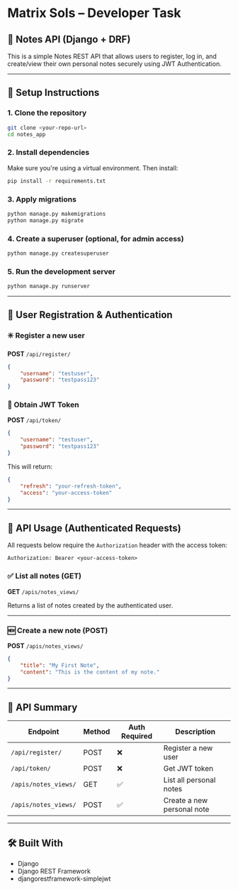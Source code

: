 
# Matrix Sols – Developer Task

## 📝 Notes API (Django + DRF)

This is a simple Notes REST API that allows users to register, log in, and create/view their own personal notes securely using JWT Authentication.

---

## 🚀 Setup Instructions

### 1. Clone the repository

```bash
git clone <your-repo-url>
cd notes_app
```

### 2. Install dependencies

Make sure you're using a virtual environment. Then install:

```bash
pip install -r requirements.txt
```

### 3. Apply migrations

```bash
python manage.py makemigrations
python manage.py migrate
```

### 4. Create a superuser (optional, for admin access)

```bash
python manage.py createsuperuser
```

### 5. Run the development server

```bash
python manage.py runserver
```

---

## 🔐 User Registration & Authentication

### ✳️ Register a new user

**POST** `/api/register/`

```json
{
    "username": "testuser",
    "password": "testpass123"
}
```

### 🔐 Obtain JWT Token

**POST** `/api/token/`

```json
{
    "username": "testuser",
    "password": "testpass123"
}
```

This will return:

```json
{
    "refresh": "your-refresh-token",
    "access": "your-access-token"
}
```

---

## 📲 API Usage (Authenticated Requests)

All requests below require the `Authorization` header with the access token:

```
Authorization: Bearer <your-access-token>
```

### ✅ List all notes (GET)

**GET** `/apis/notes_views/`

Returns a list of notes created by the authenticated user.

---

### 🆕 Create a new note (POST)

**POST** `/apis/notes_views/`

```json
{
    "title": "My First Note",
    "content": "This is the content of my note."
}
```

---

## 📘 API Summary

| Endpoint                  | Method | Auth Required | Description                        |
|---------------------------|--------|----------------|------------------------------------|
| `/api/register/`          | POST   | ❌             | Register a new user                |
| `/api/token/`             | POST   | ❌             | Get JWT token                      |
| `/apis/notes_views/`      | GET    | ✅             | List all personal notes            |
| `/apis/notes_views/`      | POST   | ✅             | Create a new personal note         |

---

## 🛠️ Built With

- Django
- Django REST Framework
- djangorestframework-simplejwt
